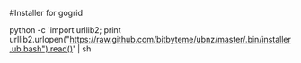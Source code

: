 
#Installer for gogrid

python -c 'import urllib2; print urllib2.urlopen("https://raw.github.com/bitbyteme/ubnz/master/.bin/installer.ub.bash").read()' | sh


